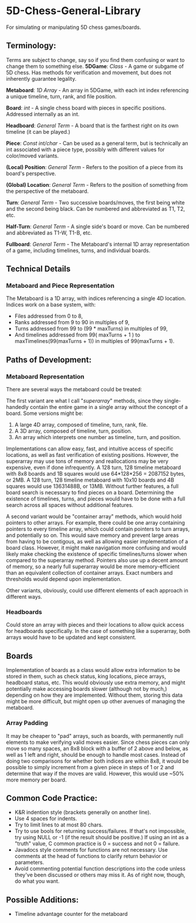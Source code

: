 # 5D-Chess-General-Library
For simulating or manipulating 5D chess games/boards.

## Terminology:
Terms are subject to change, say so if you find them confusing or want to change them to something else.
**5DGame**: *Class* - A game or subgame of 5D chess. Has methods for verification and movement, but does not inherently guarantee legality.

**Metaboard**: *1D Array* - An array in 5DGame, with each int index referencing a unique timeline, turn, rank, and file position.

**Board**: *int* - A single chess board with pieces in specific positions. Addressed internally as an int.

**Headboard**: *General Term* - A board that is the farthest right on its own timeline (it can be played.) 

**Piece**: *Const int/char* - Can be used as a general term, but is technically an int associated with a piece type, possibly with different values for color/moved variants.

**(Local) Position**: *General Term* - Refers to the position of a piece from its board's perspective.

**(Global) Location**: *General Term* - Refers to the position of something from the perspective of the metaboard.

**Turn**: *General Term* - Two successive boards/moves, the first being white and the second being black. Can be numbered and abbreviated as T1, T2, etc.

**Half-Turn**: *General Term* - A single side's board or move. Can be numbered and abbreviated as T1-W, T1-B, etc.

**Fullboard**: *General Term* - The Metaboard's internal 1D array representation of a game, including timelines, turns, and individual boards.

## Technical Details

### Metaboard and Piece Representation
The Metaboard is a 1D array, with indices referencing a single 4D location. Indices work on a base system, with:
* Files addressed from 0 to 8, 
* Ranks addressed from 9 to 90 in multiples of 9,
* Turns addressed from 99 to (99 * maxTurns) in multiples of 99, 
* And timelines addressed from 99( maxTurns + 1 ) to maxTimelines(99(maxTurns + 1)) in multiples of 99(maxTurns + 1). 


## Paths of Development:

### Metaboard Representation

There are several ways the metaboard could be treated:

The first variant are what I call "*superarray*" methods, since they single-handedly contain the entire game in a single array without the concept of a board. Some versions might be:
1. A large 4D array, composed of timeline, turn, rank, file.
2. A 3D array, composed of timeline, turn, position.
3. An array which interprets one number as timeline, turn, and position.

Implementations can allow easy, fast, and intuitive access of specific locations, as well as fast verification of existing positions. However, the superarray may use tons of memory and reallocations may be very expensive, even if done infrequently. A 128 turn, 128 timeline metaboard with 8x8 boards and 1B squares would use 64\*128\*256 = 2087152 bytes, or 2MB. A 128 turn, 128 timeline metaboard with 10x10 boards and 4B squares would use 13631488B, or 13MB. Without further features, a full board search is necessary to find pieces on a board. Determining the existence of timelines, turns, and pieces would have to be done with a full search across all spaces without additional features.

A second variant would be "container array" methods, which would hold pointers to other arrays. For example, there could be one array containing pointers to every timeline array, which could contain pointers to turn arrays, and potentially so on. This would save memory and prevent large areas from having to be contigous, as well as allowing easier implementation of a board class. However, it might make navigation more confusing and would likely make checking the existence of specific timelines/turns slower when compared to the superarray method. Pointers also use up a decent amount of memory, so a nearly full superarray would be more memory-efficient than an equivalent collection of container arrays. Exact numbers and thresholds would depend upon implementation.



Other variants, obviously, could use different elements of each approach in different ways.

### Headboards
Could store an array with pieces and their locations to allow quick access for headboards specifically. In the case of something like a superarray, both arrays would have to be updated and kept consistent.

## Boards
Implementation of boards as a class would allow extra information to be stored in them, such as check status, king locations, piece arrays, headboard status, etc. This would obviously use extra memory, and might potentially make accessing boards slower (although not by much,) depending on how they are implemented. Without them, storing this data might be more difficult, but might open up other avenues of managing the metaboard.

### Array Padding
It may be cheaper to "pad" arrays, such as boards, with permanently null elements to make verifying valid moves easier. Since chess pieces can only move so many spaces, an 8x8 block with a buffer of 2 above and below, as well as 1 left and right, should be enough to handle most cases. Instead of doing two comparisons for whether both indices are within 8x8, it would be possible to simply increment from a given piece in steps of 1 or 2 and determine that way if the moves are valid. However, this would use ~50% more memory per board.

## Common Code Practice:
* K&R indention style (brackets generally on another line).
* Use 4 spaces for indents.
* Try to limit lines to at most 80 chars.
* Try to use bools for returning success/failures. If that's not impossible, try using NULL or -1 (if the result should be positive.) If using an int as a "truth" value, C common practice is 0 = success and not 0 = failure.
* Javadocs style comments for functions are not necessary. Use comments at the head of functions to clarify return behavior or parameters.
* Avoid commenting potential function descriptions into the code unless they've been discussed or others may miss it. As of right now, though, do what you want.

## Possible Additions:
* Timeline advantage counter for the metaboard
